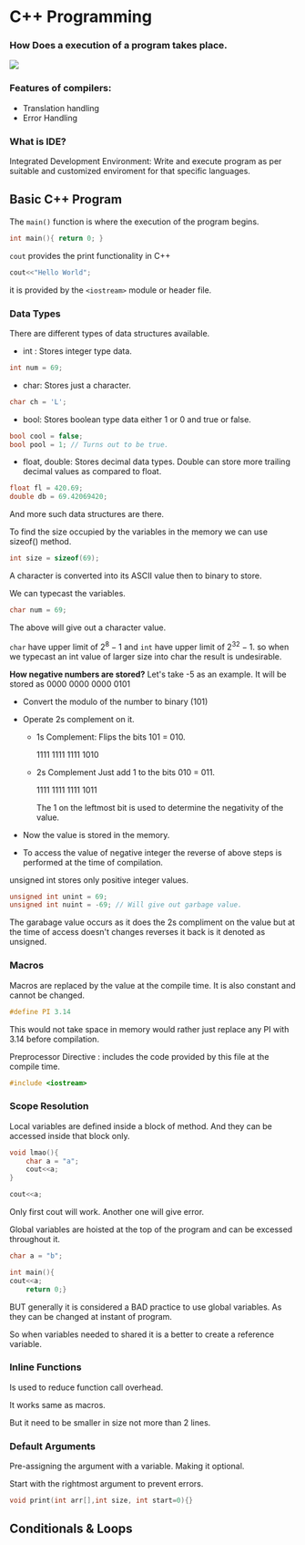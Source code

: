 # C++ Programming

### How Does a execution of a program takes place.

![](../assets/image/execofprog)

### Features of compilers:

- Translation handling
- Error Handling

### What is IDE?

Integrated Development Environment: Write and execute program as per suitable and customized enviroment for that specific languages.

## Basic C++ Program

The `main()` function is where the execution of the program begins.

```c++
int main(){ return 0; }
```

`cout` provides the print functionality in C++

```c++
cout<<"Hello World";
```

it is provided by the `<iostream>` module or header file.

### Data Types

There are different types of data structures available.

- int : Stores integer type data.

```c++
int num = 69;
```

- char: Stores just a character.

```c++
char ch = 'L';
```

- bool: Stores boolean type data either 1 or 0 and true or false.

```c++
bool cool = false;
bool pool = 1; // Turns out to be true.
```

- float, double: Stores decimal data types. Double can store more trailing decimal values as compared to float.

```c++
float fl = 420.69;
double db = 69.42069420;
```

And more such data structures are there.

To find the size occupied by the variables in the memory we can use sizeof() method.

```c++
int size = sizeof(69);
```

A character is converted into its ASCII value then to binary to store.

We can typecast the variables.

```c++
char num = 69;
```

The above will give out a character value.

`char` have upper limit of $2^8 -1$ and `int` have upper limit of $2^32 -1$. so when we typecast an int value of larger size into char the result is undesirable.

**How negative numbers are stored?**
Let's take -5 as an example.
It will be stored as 0000 0000 0000 0101

- Convert the modulo of the number to binary (101)
- Operate 2s complement on it.

  - 1s Complement: Flips the bits 101 = 010.

    1111 1111 1111 1010

  - 2s Complement Just add 1 to the bits 010 = 011.

    1111 1111 1111 1011

    The 1 on the leftmost bit is used to determine the negativity of the value.

- Now the value is stored in the memory.
- To access the value of negative integer the reverse of above steps is performed at the time of compilation.

unsigned int stores only positive integer values.

```c++
unsigned int unint = 69;
unsigned int nuint = -69; // Will give out garbage value.
```

The garabage value occurs as it does the 2s compliment on the value but at the time of access doesn't changes reverses it back is it denoted as unsigned.

### Macros

Macros are replaced by the value at the compile time. It is also constant and cannot be changed.

```c++
#define PI 3.14

```

This would not take space in memory would rather just replace any PI with 3.14 before compilation.

Preprocessor Directive : includes the code provided by this file at the compile time.

```c++
#include <iostream>
```

### Scope Resolution

Local variables are defined inside a block of method. And they can be accessed inside that block only.

```c++
void lmao(){
    char a = "a";
    cout<<a;
}

cout<<a;
```

Only first cout will work. Another one will give error.

Global variables are hoisted at the top of the program and can be excessed throughout it.

```c++
char a = "b";

int main(){
cout<<a;
    return 0;}
```

BUT generally it is considered a BAD practice to use global variables. As they can be changed at instant of program.

So when variables needed to shared it is a better to create a reference variable.

### Inline Functions

Is used to reduce function call overhead.

It works same as macros.

But it need to be smaller in size not more than 2 lines.

### Default Arguments

Pre-assigning the argument with a variable. Making it optional.

Start with the rightmost argument to prevent errors.

```c++
void print(int arr[],int size, int start=0){}
```

## Conditionals & Loops

